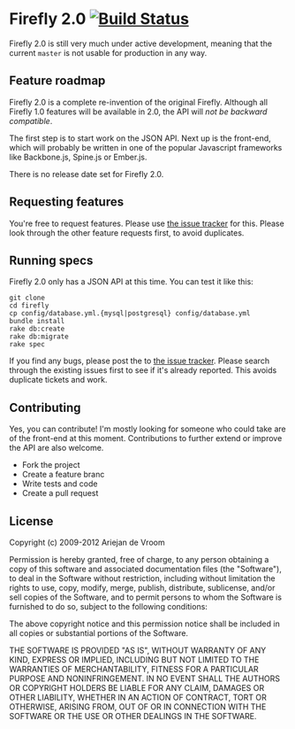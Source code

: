 # Firefly 2.0 [![Build Status](https://secure.travis-ci.org/ariejan/firefly.png?branch=master)](http://travis-ci.org/ariejan/firefly)

Firefly 2.0 is still very much under active development, meaning that the current `master` is not usable for production in any way.

## Feature roadmap

Firefly 2.0 is a complete re-invention of the original Firefly. Although all Firefly 1.0 features will be available in 2.0, the API will _not be backward compatible_.

The first step is to start work on the JSON API. Next up is the front-end, which will probably be written in one of the popular Javascript frameworks like Backbone.js, Spine.js or Ember.js.

There is no release date set for Firefly 2.0.

## Requesting features

You're free to request features. Please use [the issue tracker](https://github.com/ariejan/firefly/issues) for this. Please look through the other feature requests first, to avoid duplicates.

## Running specs

Firefly 2.0 only has a JSON API at this time. You can test it like this:

    git clone 
    cd firefly
    cp config/database.yml.{mysql|postgresql} config/database.yml
    bundle install
    rake db:create
    rake db:migrate
    rake spec
    
If you find any bugs, please post the to [the issue tracker](https://github.com/ariejan/firefly/issues). Please search through the existing issues first to see if it's already reported. This avoids duplicate tickets and work.
    
## Contributing

Yes, you can contribute! I'm mostly looking for someone who could take are of the front-end at this moment. Contributions to further extend or improve the API are also welcome.

 * Fork the project
 * Create a feature branc
 * Write tests and code
 * Create a pull request
 
## License

Copyright (c) 2009-2012 Ariejan de Vroom

Permission is hereby granted, free of charge, to any person obtaining
a copy of this software and associated documentation files (the
"Software"), to deal in the Software without restriction, including
without limitation the rights to use, copy, modify, merge, publish,
distribute, sublicense, and/or sell copies of the Software, and to
permit persons to whom the Software is furnished to do so, subject to
the following conditions:

The above copyright notice and this permission notice shall be
included in all copies or substantial portions of the Software.

THE SOFTWARE IS PROVIDED "AS IS", WITHOUT WARRANTY OF ANY KIND,
EXPRESS OR IMPLIED, INCLUDING BUT NOT LIMITED TO THE WARRANTIES OF
MERCHANTABILITY, FITNESS FOR A PARTICULAR PURPOSE AND
NONINFRINGEMENT. IN NO EVENT SHALL THE AUTHORS OR COPYRIGHT HOLDERS BE
LIABLE FOR ANY CLAIM, DAMAGES OR OTHER LIABILITY, WHETHER IN AN ACTION
OF CONTRACT, TORT OR OTHERWISE, ARISING FROM, OUT OF OR IN CONNECTION
WITH THE SOFTWARE OR THE USE OR OTHER DEALINGS IN THE SOFTWARE.